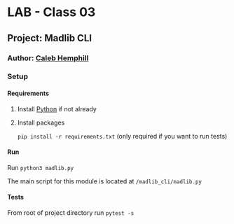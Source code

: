 # LAB - Class 03

## Project: Madlib CLI

### Author: [Caleb Hemphill](https://github.com/kaylubh)

### Setup

#### Requirements

1. Install [Python](https://www.python.org/) if not already

1. Install packages

    `pip install -r requirements.txt` (only required if you want to run tests)

#### Run

Run `python3 madlib.py`

The main script for this module is located at `/madlib_cli/madlib.py`

#### Tests

From root of project directory run `pytest -s`
